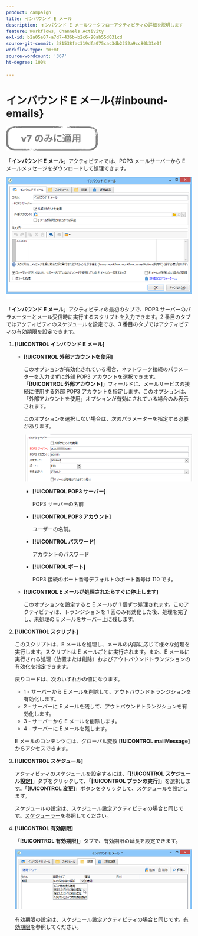 ```yaml
---
product: campaign
title: インバウンド E メール
description: インバウンド E メールワークフローアクティビティの詳細を説明します
feature: Workflows, Channels Activity
exl-id: b2a05e07-a7d7-436b-b2c6-90ab55d031cd
source-git-commit: 381538fac319dfa075cac3db2252a9cc80b31e0f
workflow-type: tm+mt
source-wordcount: '367'
ht-degree: 100%

---
```


# インバウンド E メール{#inbound-emails}

![](../../assets/v7-only.svg)

「**インバウンド E メール**」アクティビティでは、POP3 メールサーバーから E メールメッセージをダウンロードして処理できます。

![](assets/email_rec_edit_1.png)

「**インバウンド E メール**」アクティビティの最初のタブで、POP3 サーバーのパラメーターとメール受信時に実行するスクリプトを入力できます。2 番目のタブではアクティビティのスケジュールを設定でき、3 番目のタブではアクティビティの有効期限を設定できます。

1. **[!UICONTROL インバウンド E メール]**

   * **[!UICONTROL 外部アカウントを使用]**

      このオプションが有効化されている場合、ネットワーク接続のパラメーターを入力せずに外部 POP3 アカウントを選択できます。「**[!UICONTROL 外部アカウント]**」フィールドに、メールサービスの接続に使用する外部 POP3 アカウントを指定します。このオプションは、「外部アカウントを使用」オプションが有効にされている場合のみ表示されます。

      このオプションを選択しない場合は、次のパラメーターを指定する必要があります。

      ![](assets/email_rec_edit_1b.png)

      * **[!UICONTROL POP3 サーバー]**

         POP3 サーバーの名前

      * **[!UICONTROL POP3 アカウント]**

         ユーザーの名前。

      * **[!UICONTROL パスワード]**

         アカウントのパスワード

      * **[!UICONTROL ポート]**

         POP3 接続のポート番号デフォルトのポート番号は 110 です。
   * **[!UICONTROL E メールが処理されたらすぐに停止します]**

      このオプションを設定すると E メールが 1 個ずつ処理されます。このアクティビティは、トランジションを 1 回のみ有効化した後、処理を完了し、未処理の E メールをサーバー上に残します。


1. **[!UICONTROL スクリプト]**

   このスクリプトは、E メールを処理し、メールの内容に応じて様々な処理を実行します。スクリプトは E メールごとに実行されます。また、E メールに実行される処理（放置または削除）およびアウトバウンドトランジションの有効化を指定できます。

   戻りコードは、次のいずれかの値になります。

   * 1 - サーバーから E メールを削除して、アウトバウンドトランジションを有効化します。
   * 2 - サーバーに E メールを残して、アウトバウンドトランジションを有効化します。
   * 3 - サーバーから E メールを削除します。
   * 4 - サーバーに E メールを残します。

   E メールのコンテンツには、グローバル変数 **[!UICONTROL mailMessage]** からアクセスできます。

1. **[!UICONTROL スケジュール]**

   アクティビティのスケジュールを設定するには、「**[!UICONTROL スケジュール設定]**」タブをクリックして、「**[!UICONTROL プランの実行]**」を選択します。「**[!UICONTROL 変更]**」ボタンをクリックして、スケジュールを設定します。

   スケジュールの設定は、スケジュール設定アクティビティの場合と同じです。[スケジューラー](scheduler.md)を参照してください。

1. **[!UICONTROL 有効期限]**

   「**[!UICONTROL 有効期限]**」タブで、有効期限の延長を設定できます。

   ![](assets/email_rec_edit_3.png)

   有効期限の設定は、スケジュール設定アクティビティの場合と同じです。[有効期限](defining-approvals.md)を参照してください。

